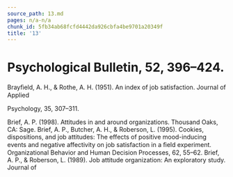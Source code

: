 ```yaml
---
source_path: 13.md
pages: n/a-n/a
chunk_id: 5fb34ab68fcfd4442da926cbfa4be9701a20349f
title: '13'
---
```

# Psychological Bulletin, 52, 396–424.

Brayﬁeld, A. H., & Rothe, A. H. (1951). An index of job satisfaction. Journal of Applied

Psychology, 35, 307–311.

Brief, A. P. (1998). Attitudes in and around organizations. Thousand Oaks, CA: Sage. Brief, A. P., Butcher, A. H., & Roberson, L. (1995). Cookies, dispositions, and job attitudes: The effects of positive mood-inducing events and negative affectivity on job satisfaction in a ﬁeld experiment. Organizational Behavior and Human Decision Processes, 62, 55–62. Brief, A. P., & Roberson, L. (1989). Job attitude organization: An exploratory study. Journal of
